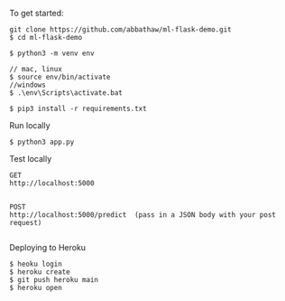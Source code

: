 To get started:

```
git clone https://github.com/abbathaw/ml-flask-demo.git
$ cd ml-flask-demo

$ python3 -m venv env

// mac, linux
$ source env/bin/activate 
//windows
$ .\env\Scripts\activate.bat

$ pip3 install -r requirements.txt
```

Run locally

```
$ python3 app.py
```

Test locally

```
GET
http://localhost:5000


POST
http://localhost:5000/predict  (pass in a JSON body with your post request)


```

Deploying to Heroku

```
$ heoku login
$ heroku create
$ git push heroku main
$ heroku open
```
